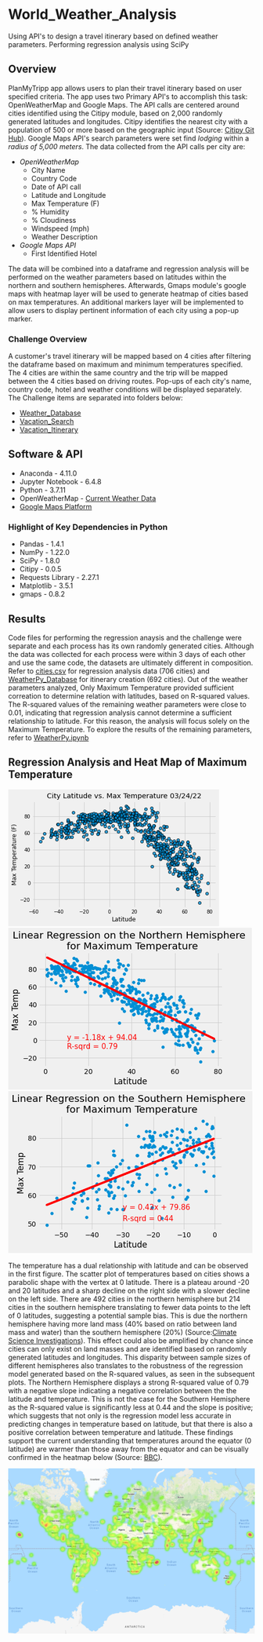 # World_Weather_Analysis
Using API's to design a travel itinerary based on defined weather parameters. Performing regression analysis using SciPy  

## Overview 
PlanMyTripp app allows users to plan their travel itinerary based on user specified criteria. The app uses two Primary API's to accomplish this task: OpenWeatherMap and Google Maps. The API calls are centered around cities identified using the Citipy module, based on 2,000 randomly generated latitudes and longitudes. Citipy identifies the nearest city with a population of 500 or more based on the geographic input (Source: [Citipy Git Hub](https://github.com/wingchen/citipy)). Google Maps API's search parameters were set find *lodging* within a *radius of 5,000 meters*. The data collected from the API calls per city are: 
- *OpenWeatherMap*
  - City Name 
  - Country Code 
  - Date of API call
  - Latitude and Longitude  
  - Max Temperature (F) 
  - % Humidity
  - % Cloudiness 
  - Windspeed (mph)
  - Weather Description
- *Google Maps API*
  - First Identified Hotel 

The data will be combined into a dataframe and regression analysis will be performed on the weather parameters based on latitudes within the northern and southern hemispheres. Afterwards, Gmaps module's google maps with heatmap layer will be used to generate heatmap of cities based on max temperatures. An additional markers layer will be implemented to allow users to display pertinent information of each city using a pop-up marker. 

### Challenge Overview
A customer's travel itinerary will be mapped based on 4 cities after filtering the dataframe based on maximum and minimum temperatures specified. The 4 cities are within the same country and the trip will be mapped between the 4 cities based on driving routes. Pop-ups of each city's name, country code, hotel and weather conditions will be displayed separately. The Challenge items are separated into folders below:
- [Weather_Database](https://github.com/Fabalin/World_Weather_Analysis/tree/main/Weather_Database)
- [Vacation_Search](https://github.com/Fabalin/World_Weather_Analysis/tree/main/Vacation_Search)
- [Vacation_Itinerary](https://github.com/Fabalin/World_Weather_Analysis/tree/main/Vacation_Itinerary)

## Software & API 
- Anaconda - 4.11.0
- Jupyter Notebook - 6.4.8
- Python - 3.7.11
- OpenWeatherMap - [Current Weather Data](https://openweathermap.org/current)
- [Google Maps Platform](https://console.cloud.google.com/google/maps-apis/overview?project=second-casing-345123)  

### Highlight of Key Dependencies in Python
- Pandas - 1.4.1
- NumPy - 1.22.0
- SciPy - 1.8.0
- Citipy - 0.0.5
- Requests Library - 2.27.1
- Matplotlib - 3.5.1
- gmaps - 0.8.2

## Results
Code files for performing the regression anaysis and the challenge were separate and each process has its own randomly generated cities. Although the data was collected for each process were within 3 days of each other and use the same code, the datasets are ultimately different in composition. Refer to [cities.csv](https://github.com/Fabalin/World_Weather_Analysis/blob/main/weather_data/cities.csv) for regression analysis data (706 cities) and [WeatherPy_Database](https://github.com/Fabalin/World_Weather_Analysis/blob/main/Weather_Database/WeatherPy_Database.csv) for itinerary creation (692 cities). Out of the weather parameters analyzed, Only Maximum Temperature provided sufficient correation to determine relation with latitudes, based on R-squared values. The R-squared values of the remaining weather parameters were close to 0.01, indicating that regression analysis cannot determine a sufficient relationship to latitude. For this reason, the analysis will focus solely on the Maximum Temperature. To explore the results of the remaining parameters, refer to [WeatherPy.ipynb](https://github.com/Fabalin/World_Weather_Analysis/blob/main/WeatherPy.ipynb) 


## Regression Analysis and Heat Map of Maximum Temperature 
![City Latitude vs Max Temperature](https://github.com/Fabalin/World_Weather_Analysis/blob/main/weather_data/Fig1.png)
![Linear Regression on Northern Hemisphere](https://github.com/Fabalin/World_Weather_Analysis/blob/main/weather_data/Fig5.png)
![Linear Regression on Southern Hemisphere](https://github.com/Fabalin/World_Weather_Analysis/blob/main/weather_data/Fig6.png)

The temperature has a dual relationship with latitude and can be observed in the first figure. The scatter plot of temperatures based on cities shows a parabolic shape with the vertex at 0 latitude. There is a plateau around -20 and 20 latitudes and a sharp decline on the right side with a slower decline on the left side. There are 492 cities in the northern hemisphere but 214 cities in the southern hemisphere translating to fewer data points to the left of 0 latitudes, suggesting a potential sample bias. This is due the northern hemisphere having more land mass (40% based on ratio between land mass and water) than the southern hemisphere (20%) (Source:[Climate Science Investigations](http://www.ces.fau.edu/nasa/module-3/regional-temperature/explanation2.php#:~:text=The%20Mollwiede%20projection%20of%20Earth,water%20in%20the%20Northern%20Hemisphere)). This effect could also be amplified by chance since cities can only exist on land masses and are identified based on randomly generated latitudes and longitudes. This disparity between sample sizes of different hemispheres also translates to the robustness of the regression model generated based on the R-squared values, as seen in the subsequent plots. The Northern Hemisphere displays a strong R-squared value of 0.79 with a negative slope indicating a negative correlation between the the latitude and temperature. This is not the case for the Southern Hemisphere as the R-squared value is significantly less at 0.44 and the slope is positive; which suggests that not only is the regression model less accurate in predicting changes in temperature based on latitude, but that there is also a positive correlation between temperature and latitude. These findings support the current understanding that temperatures around the equator (0 latitude) are warmer than those away from the equator and can be visually confirmed in the heatmap below (Source: [BBC](https://www.bbc.co.uk/bitesize/guides/zrrjkty/revision/2#:~:text=at%20the%20poles-,Why%20is%20it%20hot%20at%20the%20Equator%20and%20cold%20at,quickly%20compared%20to%20the%20poles.)). 

![Temperature HeatMap](https://github.com/Fabalin/World_Weather_Analysis/blob/main/weather_data/Temperature_HeatMap.PNG)
